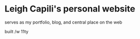 # Leigh Capili's personal website

serves as my portfolio, blog, and central place on the web

built /w 11ty
